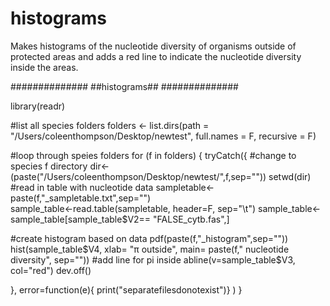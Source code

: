 # histograms
Makes histograms of the nucleotide diversity of organisms outside of protected areas and adds a red line to  indicate the nucleotide diversity inside the areas. 


##############
##histograms##
##############

library(readr)

#list all species folders
folders <- list.dirs(path = "/Users/coleenthompson/Desktop/newtest", full.names = F, recursive = F)

#loop through speies folders
for (f in folders) {
  tryCatch({
  #change to species f directory
  dir<-(paste("/Users/coleenthompson/Desktop/newtest/",f,sep=""))
  setwd(dir)
  #read in table with nucleotide data
  sampletable<-paste(f,"_sampletable.txt",sep="")  
  sample_table<-read.table(sampletable, header=F, sep="\t")
  sample_table<-sample_table[sample_table$V2== "FALSE_cytb.fas",]

  #create histogram based on data
  pdf(paste(f,"_histogram",sep=""))
  hist(sample_table$V4, xlab= "π outside", main= paste(f," nucleotide diversity", sep=""))
  #add line for pi inside 
  abline(v=sample_table$V3, col="red")
  dev.off()
  
  
  }, error=function(e){ print("separatefilesdonotexist")}  )
}
  
